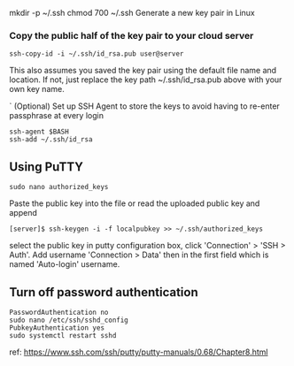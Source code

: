 

mkdir -p ~/.ssh
chmod 700 ~/.ssh
 Generate a new key pair in Linux


### Copy the public half of the key pair to your cloud server
```
ssh-copy-id -i ~/.ssh/id_rsa.pub user@server
```
This also assumes you saved the key pair using the default file name and location. If not, just replace the key path ~/.ssh/id_rsa.pub above with your own key name.

` (Optional) Set up SSH Agent to store the keys to avoid having to re-enter passphrase at every login
```
ssh-agent $BASH
ssh-add ~/.ssh/id_rsa
```
## Using PuTTY
```
sudo nano authorized_keys
```
Paste the public key into the file 
or read the uploaded public key and append
```
[server]$ ssh-keygen -i -f localpubkey >> ~/.ssh/authorized_keys
```
select the public key in putty configuration box, click 'Connection' > 'SSH > Auth'.
Add username  'Connection > Data' then in the first field which is named 'Auto-login' username.

## Turn off password authentication
```
PasswordAuthentication no
sudo nano /etc/ssh/sshd_config
PubkeyAuthentication yes
sudo systemctl restart sshd
```

ref:
https://www.ssh.com/ssh/putty/putty-manuals/0.68/Chapter8.html
